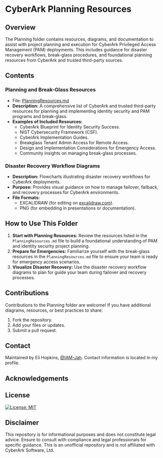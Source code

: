 # CyberArk Planning Resources

## Overview

The Planning folder contains resources, diagrams, and documentation to assist with project planning and execution for CyberArk Privileged Access Management (PAM) deployments. This includes guidance for disaster recovery workflows, break-glass procedures, and foundational planning resources from CyberArk and trusted third-party sources.

## Contents

### **Planning and Break-Glass Resources**
- File: [PlanningResources.md](./PlanningResources.md)
- **Description:** A comprehensive list of CyberArk and trusted third-party resources for planning and implementing identity security and PAM programs and break-glass.
- **Examples of Included Resources:**
  - CyberArk Blueprint for Identity Security Success.
  - NIST Cybersecurity Framework (CSF).
  - CyberArk Implementation Guides.
  - Breakglass Tenant Admin Access for Remote Access.
  - Design and Implementation Considerations for Emergency Access.
  - Community insights on managing break-glass processes.

### **Disaster Recovery Workflow Diagrams**
- **Description:** Flowcharts illustrating disaster recovery workflows for CyberArk deployments.
- **Purpose:** Provides visual guidance on how to manage failover, failback, and recovery processes for CyberArk environments.
- **File Formats:**
  - EXCALIDRAW (for editing on [excalidraw.com](exalidraw.com)).
  - PNG (for embedding in presentations or documentation).

## How to Use This Folder
1. **Start with Planning Resources:** Review the resources listed in the `PlanningResources.md` file to build a foundational understanding of PAM and identity security project planning.
2. **Prepare for Emergencies:** Familiarize yourself with the break-glass resources in the `PlanningResources.md` file to ensure your team is ready for emergency access scenarios.
3. **Visualize Disaster Recovery:** Use the disaster recovery workflow diagrams to plan for guide your team during failover and recovery processes.

## Contributions

Contributions to the Planning folder are welcome! If you have additional diagrams, resources, or best practices to share:
1. Fork the repository.
2. Add your files or updates.
3. Submit a pull request.

## Contact

Maintained by Eli Hopkins, [@IAM-Jah](https://github.com/IAM-Jah). Contact information is located in my profile.

## Acknowledgements

## License

[![License: MIT](https://img.shields.io/badge/License-MIT-yellow.svg)](https://opensource.org/licenses/MIT)

## Disclaimer

This repository is for informational purposes and does not constitute legal advice. Ensure to consult with compliance and legal professionals for specific guidance. This is an unofficial repository and is not affiliated with CyberArk Software, Ltd.